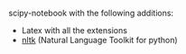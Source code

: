 scipy-notebook with the following additions:
- Latex with all the extensions
- [nltk](http://www.nltk.org/) (Natural Language Toolkit for python)
